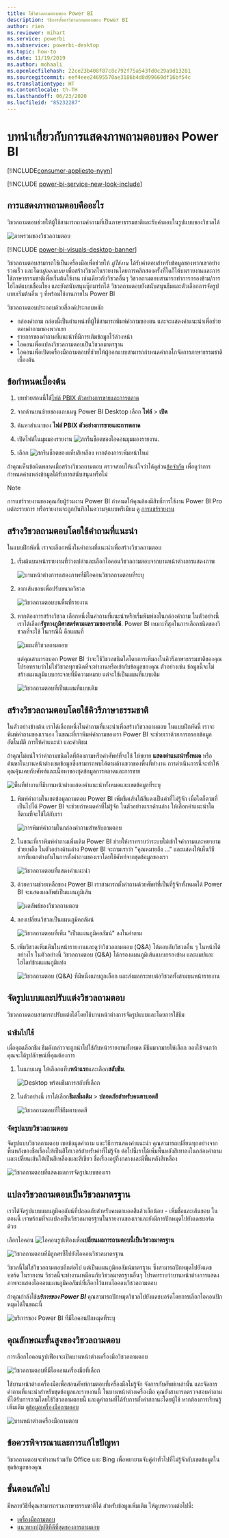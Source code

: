 ```yaml
---
title: ใช้วิชวลถามตอบของ Power BI
description: วิธีการตั้งค่าวิชวลถามตอบของ Power BI
author: rien
ms.reviewer: mihart
ms.service: powerbi
ms.subservice: powerbi-desktop
ms.topic: how-to
ms.date: 11/19/2019
ms.author: mohaali
ms.openlocfilehash: 22ce23b408f87c8c792f75a543fd0c29a9d13281
ms.sourcegitcommit: eef4eee24695570ae3186b4d8d99660df16bf54c
ms.translationtype: HT
ms.contentlocale: th-TH
ms.lasthandoff: 06/23/2020
ms.locfileid: "85232287"
---
```

# <a name="introduction-to-power-bi-qa-visualizations"></a>บทนำเกี่ยวกับการแสดงภาพถามตอบของ Power BI

[!INCLUDE[consumer-appliesto-nyyn](../includes/consumer-appliesto-nyyn.md)]    

[!INCLUDE [power-bi-service-new-look-include](../includes/power-bi-service-new-look-include.md)]

## <a name="what-are-qa-visualizations"></a>การแสดงภาพถามตอบคืออะไร

วิชวลถามตอบช่วยให้ผู้ใช้สามารถถามคำถามที่เป็นภาษาธรรมชาติและรับคำตอบในรูปแบบของวิชวลได้ 

![ภาพรวมของวิชวลถามตอบ](../natural-language/media/qna-visual-walkthrough.gif)

[!INCLUDE [power-bi-visuals-desktop-banner](../includes/power-bi-visuals-desktop-banner.md)]

วิชวลถามตอบสามารถใช้เป็นเครื่องมือเพื่อช่วยให้ *ผู้ใช้งาน* ได้รับคำตอบสำหรับข้อมูลของพวกเขาอย่างรวดเร็ว และโดย*ผู้ออกแบบ* เพื่อสร้างวิชวลในรายงานโดยการคลิกสองครั้งที่ใดก็ได้บนรายงานและการใช้ภาษาธรรมชาติเพื่อเริ่มต้นใช้งาน เช่นเดียวกับวิชวลอื่นๆ วิชวลถามตอบสามารถทำการกรองข้าม/การไฮไลต์แบบเชื่อมโยง และยังสนับสนุนบุ๊กมาร์กได้ วิชวลถามตอบยังสนับสนุนธีมและตัวเลือกการจัดรูปแบบเริ่มต้นอื่น ๆ ที่พร้อมใช้งานภายใน Power BI

วิชวลถามตอบประกอบด้วยสี่องค์ประกอบหลัก

- กล่องคำถาม กล่องนี้เป็นตำแหน่งที่ผู้ใช้สามารถพิมพ์คำถามของตน และจะแสดงคำแนะนำเพื่อช่วยตอบคำถามของพวกเขา
- รายการของคำถามที่แนะนำที่มีการเติมข้อมูลไว้ล่วงหน้า
- ไอคอนเพื่อแปลงวิชวลถามตอบเป็นวิชวลมาตรฐาน 
- ไอคอนเพื่อเปิดเครื่องมือถามตอบที่ช่วยให้ผู้ออกแบบสามารถกำหนดค่ากลไกจัดการภาษาธรรมชาติเบื้องต้น

## <a name="prerequisites"></a>ข้อกำหนดเบื้องต้น

1. บทช่วยสอนนี้ใช้[ไฟล์ PBIX ตัวอย่างการขายและการตลาด](https://download.microsoft.com/download/9/7/6/9767913A-29DB-40CF-8944-9AC2BC940C53/Sales%20and%20Marketing%20Sample%20PBIX.pbix) 

1. จากด้านบนซ้ายของแถบเมนู Power BI Desktop เลือก **ไฟล์** > **เปิด**
   
2. ค้นหาสำเนาของ **ไฟล์ PBIX ตัวอย่างการขายและการตลาด**

1. เปิดไฟล์ในมุมมองรายงาน ![สกรีนช็อตของไอคอนมุมมองรายงาน](media/power-bi-visualization-kpi/power-bi-report-view.png).

1. เลือก ![สกรีนช็อตของแท็บสีเหลือง](media/power-bi-visualization-kpi/power-bi-yellow-tab.png) หากต้องการเพิ่มหน้าใหม่

ถ้าคุณเห็นข้อผิดพลาดเมื่อสร้างวิชวลถามตอบ ตรวจสอบให้แน่ใจว่าได้ดูส่วน[ข้อจำกัด](../natural-language/q-and-a-limitations.md) เพื่อดูว่าการกำหนดค่าแหล่งข้อมูลได้รับการสนับสนุนหรือไม่    

> [!NOTE]
> การแชร์รายงานของคุณกับผู้ร่วมงาน Power BI กำหนดให้คุณต้องมีสิทธิ์การใช้งาน Power BI Pro แต่ละรายการ หรือรายงานจะถูกบันทึกในความจุแบบพรีเมียม ดู [การแชร์รายงาน](../collaborate-share/service-share-reports.md)

## <a name="create-a-qa-visual-using-a-suggested-question"></a>สร้างวิชวลถามตอบโดยใช้คำถามที่แนะนำ
ในแบบฝึกหัดนี้ เราจะเลือกหนึ่งในคำถามที่แนะนำเพื่อสร้างวิชวลถามตอบ 

1. เริ่มต้นบนหน้ารายงานที่ว่างเปล่าและเลือกไอคอนวิชวลถามตอบจากบานหน้าต่างการแสดงภาพ

    ![บานหน้าต่างการแสดงภาพที่มีไอคอนวิชวลถามตอบที่ระบุ](media/power-bi-visualization-q-and-a/power-bi-icon.png)

2. ลากเส้นขอบเพื่อปรับขนาดวิชวล

    ![วิชวลถามตอบบนพื้นที่รายงาน](media/power-bi-visualization-q-and-a/power-bi-qna.png)

3. หากต้องการสร้างวิชวล เลือกหนึ่งในคำถามที่แนะนำหรือเริ่มพิมพ์ลงในกล่องคำถาม ในตัวอย่างนี้ เราได้เลือก**รัฐทางภูมิศาสตร์ตามผลรวมของรายได้**. Power BI เหมาะที่สุดในการเลือกชนิดของวิชวลที่จะใช้ ในกรณีนี้ คือแผนที่

    ![แผนที่วิชวลถามตอบ](media/power-bi-visualization-q-and-a/power-bi-map.png)

    แต่คุณสามารถบอก Power BI ว่าจะใช้วิชวลชนิดใดโดยการเพิ่มลงในคิวรีภาษาธรรมชาติของคุณ โปรดทราบว่าไม่ใช่วิชวลทุกชนิดที่จะทำงานหรือเข้ากับข้อมูลของคุณ ตัวอย่างเช่น ข้อมูลนี้จะไม่สร้างแผนภูมิแบบกระจายที่มีความหมาย แต่จะใช้เป็นแผนที่แบบเติม

    ![วิชวลถามตอบที่เป็นแผนที่แบบเติม](media/power-bi-visualization-q-and-a/power-bi-specify-map.png)

## <a name="create-a-qa-visual-using-a-natural-language-query"></a>สร้างวิชวลถามตอบโดยใช้คิวรีภาษาธรรมชาติ
ในตัวอย่างข้างต้น เราได้เลือกหนึ่งในคำถามที่แนะนำเพื่อสร้างวิชวลถามตอบ  ในแบบฝึกหัดนี้ เราจะพิมพ์คำถามของเราเอง ในขณะที่เราพิมพ์คำถามของเรา Power BI จะช่วยเราด้วยการกรอกข้อมูลอัตโนมัติ การให้คำแนะนำ และคำติชม

ถ้าคุณไม่แน่ใจว่าคำถามชนิดใดที่ต้องถามหรือคำศัพท์ที่จะใช้ ให้ขยาย **แสดงคำแนะนำทั้งหมด** หรือค้นหาในบานหน้าต่างเขตข้อมูลซึ่งสามารถพบได้ตามด้านขวาของพื้นที่ทำงาน การดำเนินการนี้จะทำให้คุณคุ้นเคยกับศัพท์และเนื้อหาของชุดข้อมูลการตลาดและการขาย

![พื้นที่ทำงานที่มีบานหน้าต่างแสดงคำแนะนำทั้งหมดและเขตข้อมูลที่ระบุ](media/power-bi-visualization-q-and-a/power-bi-terminology.png)


1. พิมพ์คำถามในเขตข้อมูลถามตอบ Power BI เพิ่มขีดเส้นใต้สีแดงเป็นคำที่ไม่รู้จัก เมื่อใดก็ตามที่เป็นไปได้ Power BI จะช่วยกำหนดคำที่ไม่รู้จัก  ในตัวอย่างแรกด้านล่าง ให้เลือกคำแนะนำใดก็ตามที่จะใช้ได้กับเรา  

    ![การพิมพ์คำถามในกล่องคำถามสำหรับถามตอบ](media/power-bi-visualization-q-and-a/power-bi-red-suggest.png)

2. ในขณะที่เราพิมพ์คำถามเพิ่มเติม Power BI ช่วยให้เราทราบว่าระบบไม่เข้าใจคำถามและพยายามช่วยเหลือ ในตัวอย่างด้านล่าง Power BI จะถามเราว่า "คุณหมายถึง ..." และแสดงให้เห็นวิธีการที่แตกต่างกันในการตั้งคำถามของเราโดยใช้ศัพท์จากชุดข้อมูลของเรา 

    ![วิชวลถามตอบที่แสดงคำแนะนำ](media/power-bi-visualization-q-and-a/power-bi-define.png)

5. ด้วยความช่วยเหลือของ Power BI เราสามารถตั้งคำถามด้วยศัพท์ที่เป็นที่รู้จักทั้งหมดได้ Power BI จะแสดงผลลัพธ์เป็นแผนภูมิเส้น 

    ![ผลลัพธ์ของวิชวลถามตอบ](media/power-bi-visualization-q-and-a/power-bi-type.png)


6. ลองเปลี่ยนวิชวลเป็นแผนภูมิคอลัมน์ 

    ![วิชวลถามตอบที่เพิ่ม "เป็นแผนภูมิคอลัมน์" ลงในคำถาม](media/power-bi-visualization-q-and-a/power-bi-specify-visual.png)

7.  เพิ่มวิชวลเพิ่มเติมในหน้ารายงานและดูว่าวิชวลถามตอบ (Q&A) โต้ตอบกับวิชวลอื่น ๆ ในหน้าได้อย่างไร ในตัวอย่างนี้ วิชวลถามตอบ (Q&A) ได้กรองแผนภูมิเส้นแบบกรองข้าม และแมปและไฮไลท์ข้ามแผนภูมิแท่ง

    ![วิชวลถามตอบ (Q&A) ที่มีหนึ่งแถบถูกเลือก และส่งผลกระทบต่อวิชวลทั้งสามบนหน้ารายงาน](media/power-bi-visualization-q-and-a/power-bi-filters.png)

## <a name="format-and-customize-the-qa-visual"></a>จัดรูปแบบและปรับแต่งวิชวลถามตอบ
วิชวลถามตอบสามารถปรับแต่งได้โดยใช้บานหน้าต่างการจัดรูปแบบและโดยการใช้ธีม 

### <a name="apply-a-theme"></a>นำธีมไปใช้
เมื่อคุณเลือกธีม ธีมดังกล่าวจะถูกนำไปใช้กับหน้ารายงานทั้งหมด มีธีมมากมายให้เลือก ลองใช้จนกว่าคุณจะได้รูปลักษณ์ที่คุณต้องการ 

1. ในแถบเมนู ให้เลือกแท็บ**หน้าแรก**และเลือก**สลับธีม**. 

    ![Desktop พร้อมธีมการสลับที่เลือก](media/power-bi-visualization-q-and-a/power-bi-themes.png)

    
    
2. ในตัวอย่างนี้ เราได้เลือก**ธีมเพิ่มเติม** > **ปลอดภัยสำหรับคนตาบอดสี**

    ![วิชวลถามตอบที่ใช้ธีมตาบอดสี](media/power-bi-visualization-q-and-a/power-bi-color-blind.png)

### <a name="format-the-qa-visual"></a>จัดรูปแบบวิชวลถามตอบ
จัดรูปแบบวิชวลถามตอบ เขตข้อมูลคำถาม และวิธีการแสดงคำแนะนำ คุณสามารถเปลี่ยนทุกอย่างจากพื้นหลังของชื่อเรื่องให้เป็นสีโฮเวอร์สำหรับคำที่ไม่รู้จัก ต่อไปนี้เราได้เพิ่มพื้นหลังสีเทาลงในกล่องคำถามและเปลี่ยนเส้นใต้เป็นสีเหลืองและสีเขียว ชื่อเรื่องอยู่กึ่งกลางและมีพื้นหลังสีเหลือง 

![วิชวลถามตอบที่แสดงผลการจัดรูปแบบของเรา](media/power-bi-visualization-q-and-a/power-bi-q-and-a-format.png)

## <a name="convert-your-qa-visual-into-a-standard-visual"></a>แปลงวิชวลถามตอบเป็นวิชวลมาตรฐาน
เราได้จัดรูปแบบแผนภูมิคอลัมน์ที่ปลอดภัยสำหรับคนตาบอดสีแล้วเล็กน้อย - เพิ่มชื่อและเส้นขอบ ในตอนนี้ เราพร้อมที่จะแปลงเป็นวิชวลมาตรฐานในรายงานของเราและยังมีการปักหมุดไปยังแดชบอร์ดด้วย

เลือกไอคอน ![ไอคอนรูปเฟือง](media/power-bi-visualization-q-and-a/power-bi-convert-icon.png)เพื่อ**เปลี่ยนผลการถามตอบนี้เป็นวิชวลมาตรฐาน**

![วิชวลถามตอบที่มีลูกศรชี้ไปยังไอคอนวิชวลมาตรฐาน](media/power-bi-visualization-q-and-a/power-bi-visual-convert.png)

วิชวลนี้ไม่ใช่วิชวลถามตอบอีกต่อไป แต่เป็นแผนภูมิคอลัมน์มาตรฐาน ซึ่งสามารถปักหมุดไปยังแดชบอร์ด ในรายงาน วิชวลนี้จะทำงานเหมือนกับวิชวลมาตรฐานอื่นๆ โปรดทราบว่าบานหน้าต่างการแสดงภาพจะแสดงไอคอนแผนภูมิคอลัมน์ที่เลือกไว้แทนไอคอนวิชวลถามตอบ

ถ้าคุณกำลังใช้***บริการของ Power BI*** คุณสามารถปักหมุดวิชวลไปยังแดชบอร์ดโดยการเลือกไอคอนปักหมุดได้ในขณะนี้ 


![บริการของ Power BI ที่มีไอคอนปักหมุดที่ระบุ](media/power-bi-visualization-q-and-a/power-bi-pin.png)


## <a name="advanced-features-of-the-qa-visual"></a>คุณลักษณะขั้นสูงของวิชวลถามตอบ
การเลือกไอคอนรูปเฟืองจะเปิดบานหน้าต่างเครื่องมือวิชวลถามตอบ 

![วิชวลถามตอบที่มีไอคอนเครื่องมือที่เลือก](media/power-bi-visualization-q-and-a/power-bi-q-and-a-tooling.png)

ใช้บานหน้าต่างเครื่องมือเพื่อสอนศัพท์ถามตอบที่เครื่องมือไม่รู้จัก จัดการกับศัพท์เหล่านั้น และจัดการคำถามที่แนะนำสำหรับชุดข้อมูลและรายงานนี้ ในบานหน้าต่างเครื่องมือ คุณยังสามารถตรวจสอบคำถามที่ได้รับการถามโดยใช้วิชวลถามตอบนี้ และดูคำถามที่ได้รับการตั้งค่าสถานะโดยผู้ใช้ หากต้องการเรียนรู้เพิ่มเติม ดู[ข้อมูลเครื่องมือถามตอบ](../natural-language/q-and-a-tooling-intro.md)

![บานหน้าต่างเครื่องมือถามตอบ](media/power-bi-visualization-q-and-a/power-bi-q-and-a-tooling-pane.png)

## <a name="considerations-and-troubleshooting"></a>ข้อควรพิจารณาและการแก้ไขปัญหา
วิชวลถามตอบจะทำงานร่วมกับ Office และ Bing เพื่อพยายามจับคู่คำทั่วไปที่ไม่รู้จักกับเขตข้อมูลในชุดข้อมูลของคุณ  

## <a name="next-steps"></a>ขั้นตอนถัดไป

มีหลายวิธีที่คุณสามารถรวมภาษาธรรมชาติได้ สำหรับข้อมูลเพิ่มเติม ให้ดูบทความต่อไปนี้:

* [เครื่องมือถามตอบ](../natural-language/q-and-a-tooling-intro.md)
* [แนวทางปฏิบัติที่ดีที่สุดของการถามตอบ](../natural-language/q-and-a-best-practices.md)
